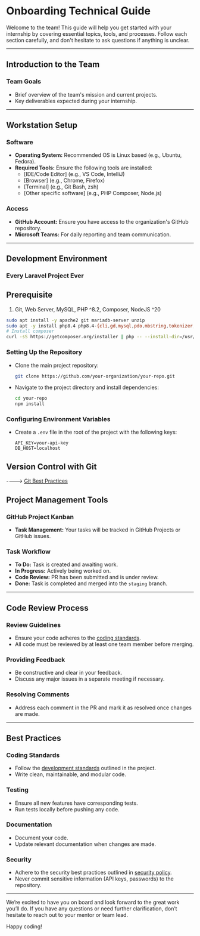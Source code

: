 
# Onboarding Technical Guide

Welcome to the team! This guide will help you get started with your internship by covering essential topics, tools, and processes. Follow each section carefully, and don't hesitate to ask questions if anything is unclear.



---

## Introduction to the Team

### Team Goals
- Brief overview of the team's mission and current projects.
- Key deliverables expected during your internship.

---

## Workstation Setup



### Software
- **Operating System:** Recommended OS is Linux based (e.g., Ubuntu, Fedora).
- **Required Tools:** Ensure the following tools are installed:
  - [IDE/Code Editor] (e.g., VS Code, IntelliJ)
  - [Browser] (e.g., Chrome, Firefox)
  - [Terminal] (e.g., Git Bash, zsh)
  - [Other specific software] (e.g., PHP Composer, Node.js)

### Access
- **GitHub Account:** Ensure you have access to the organization's GitHub repository.
- **Microsoft Teams:** For daily reporting and team communication.

---

## Development Environment

### Every Laravel Project Ever


## Prerequisite

1. Git, Web Server, MySQL, PHP ^8.2, Composer, NodeJS ^20

```bash
sudo apt install -y apache2 git mariadb-server unzip
sudo apt -y install php8.4 php8.4-{cli,gd,mysql,pdo,mbstring,tokenizer,bcmath,xml,fpm,curl,zip,intl,bcmath}
# Install composer
curl -sS https://getcomposer.org/installer | php -- --install-dir=/usr/local/bin --filename=composer 
```


### Setting Up the Repository
- Clone the main project repository:
  ```bash
  git clone https://github.com/your-organization/your-repo.git
  ```
- Navigate to the project directory and install dependencies:
  ```bash
  cd your-repo
  npm install
  ```

### Configuring Environment Variables
- Create a `.env` file in the root of the project with the following keys:
  ```plaintext
  API_KEY=your-api-key
  DB_HOST=localhost
  ```



## Version Control with Git

----> [Git Best Practices](standards/git.md)

## Project Management Tools

### GitHub Project Kanban
- **Task Management:** Your tasks will be tracked in GitHub Projects or GitHub issues.

### Task Workflow
- **To Do:** Task is created and awaiting work.
- **In Progress:** Actively being worked on.
- **Code Review:** PR has been submitted and is under review.
- **Done:** Task is completed and merged into the `staging` branch.

---

## Code Review Process

### Review Guidelines
- Ensure your code adheres to the [coding standards](#best-practices).
- All code must be reviewed by at least one team member before merging.

### Providing Feedback
- Be constructive and clear in your feedback.
- Discuss any major issues in a separate meeting if necessary.

### Resolving Comments
- Address each comment in the PR and mark it as resolved once changes are made.

---



## Best Practices

### Coding Standards
- Follow the [development standards](standards/development.md) outlined in the project. 
- Write clean, maintainable, and modular code.

### Testing
- Ensure all new features have corresponding tests.
- Run tests locally before pushing any code.

### Documentation
- Document your code.
- Update relevant documentation when changes are made.

### Security
- Adhere to the security best practices outlined in [security policy](standards/security.md).
- Never commit sensitive information (API keys, passwords) to the repository.

---

We’re excited to have you on board and look forward to the great work you’ll do. If you have any questions or need further clarification, don’t hesitate to reach out to your mentor or team lead.

Happy coding!

